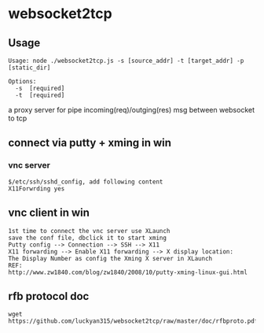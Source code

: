 websocket2tcp
=============

## Usage
```script
Usage: node ./websocket2tcp.js -s [source_addr] -t [target_addr] -p [static_dir]

Options:
  -s  [required]
  -t  [required]
```

a proxy server for pipe incoming(req)/outging(res) msg between websocket to tcp 

## connect via putty + xming in win

### vnc server
```script
$/etc/ssh/sshd_config, add following content
X11Forwrding yes
```

## vnc client in win
```script
1st time to connect the vnc server use XLaunch
save the conf file, dbclick it to start xming
Putty config --> Connection --> SSH --> X11
X11 forwarding --> Enable X11 forwarding --> X display location:
The Display Number as config the Xming X server in XLaunch
REF:
http://www.zw1840.com/blog/zw1840/2008/10/putty-xming-linux-gui.html
```
## rfb protocol doc
```script
wget https://github.com/luckyan315/websocket2tcp/raw/master/doc/rfbproto.pdf
```


